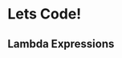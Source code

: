<div class="border">

  <div class="title-slide">
      <h1>Lets Code!</h1>
      <h2>Lambda Expressions</h2>
  </div>
</div>
